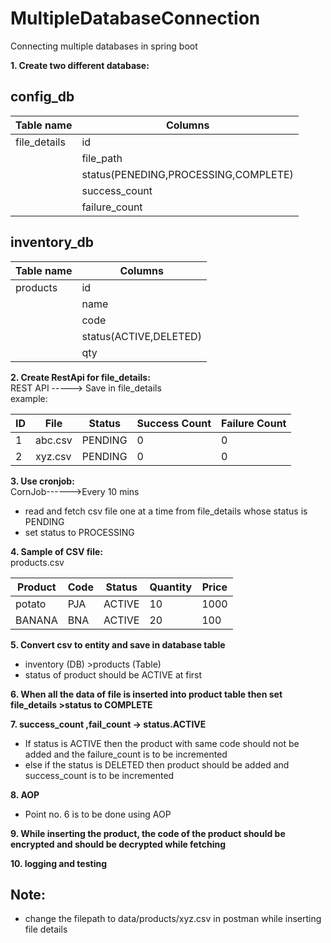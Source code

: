 # MultipleDatabaseConnection
Connecting multiple databases in spring boot 

__1. Create two different database:__
## config_db

| Table name    | Columns              |
|-------------- |----------------------|
| file_details  | id                   |
|               | file_path            |
|               |  status(PENEDING,PROCESSING,COMPLETE)|
|               | success_count        |
|               | failure_count        |

## inventory_db

| Table name | Columns      |
|------------|--------------|
| products   | id           |
|            | name         |
|            | code         |
|            | status(ACTIVE,DELETED)|
|            | qty          |

__2. Create RestApi for file_details:__<br>
 REST API -----> Save in file_details<br>
 example:

| ID | File      | Status   | Success Count | Failure Count |
|----|-----------|----------|---------------|---------------|
| 1  | abc.csv      | PENDING  | 0             | 0             |
| 2  | xyz.csv      | PENDING  | 0             | 0             |

__3. Use cronjob:__<br>
CornJob------>Every 10 mins
  - read and fetch csv file one at a time from file_details whose status is PENDING
  - set status to PROCESSING

__4. Sample of CSV file:__<br >
products.csv

| Product    | Code | Status | Quantity | Price |
|------------|------|--------|----------|-------|
| potato     | PJA  | ACTIVE | 10       | 1000  |
| BANANA     | BNA  | ACTIVE | 20       | 100   |


__5. Convert csv to entity and save in database table__
- inventory (DB) >products (Table)
- status of product should be ACTIVE at first

__6. When all the data of file is inserted into product table then set file_details >status to COMPLETE__

__7. success_count ,fail_count -> status.ACTIVE__
  - If status is ACTIVE then the product with same code should not be added and the failure_count is to be incremented
  - else if the status is DELETED then product should be added and success_count is to be incremented

__8. AOP__
  - Point no. 6 is to be done using AOP

__9. While inserting the product, the code of the product should be encrypted and should be decrypted while fetching__

__10. logging and testing__

## Note:
- change the filepath to data/products/xyz.csv in postman while inserting file details
